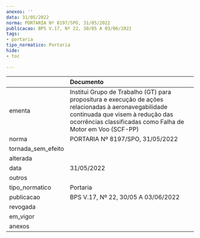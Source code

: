 ```yaml
---
anexos: ''
data: 31/05/2022
norma: PORTARIA Nº 8197/SPO, 31/05/2022
publicacao: BPS V.17, Nº 22, 30/05 A 03/06/2022
tags:
- portaria
tipo_normatico: Portaria
hide: 
- toc 
 
---
```


|                    | Documento                                                                                                                                                                                               |
|:-------------------|:--------------------------------------------------------------------------------------------------------------------------------------------------------------------------------------------------------|
| ementa             | Institui Grupo de Trabalho (GT) para propositura e execução de ações relacionadas à aeronavegabilidade continuada que visem à redução das ocorrências classificadas como Falha de Motor em Voo (SCF-PP) |
| norma              | PORTARIA Nº 8197/SPO, 31/05/2022                                                                                                                                                                        |
| tornada_sem_efeito |                                                                                                                                                                                                         |
| alterada           |                                                                                                                                                                                                         |
| data               | 31/05/2022                                                                                                                                                                                              |
| outros             |                                                                                                                                                                                                         |
| tipo_normatico     | Portaria                                                                                                                                                                                                |
| publicacao         | BPS V.17, Nº 22, 30/05 A 03/06/2022                                                                                                                                                                     |
| revogada           |                                                                                                                                                                                                         |
| em_vigor           |                                                                                                                                                                                                         |
| anexos             |                                                                                                                                                                                                         |